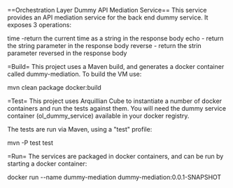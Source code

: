 ==Orchestration Layer Dummy API Mediation Service==
This service provides an API mediation service for the back end dummy service. It exposes 3 operations:

time -return the current time as a string in the response body
echo - return the string parameter in the response body
reverse - return the strin parameter reversed in the response body


=Build=
This project uses a Maven build, and generates a docker container called dummy-mediation. To build the VM use:

mvn clean package docker:build


=Test=
This project uses Arquillian Cube to instantiate a number of docker containers and run the tests against them. You will need the dummy service container (ol_dummy_service) available in your docker registry.

The tests are run via Maven, using a "test" profile:

mvn -P test test


=Run=
The services are packaged in docker containers, and can be run by starting a docker container:

docker run --name dummy-mediation dummy-mediation:0.0.1-SNAPSHOT
